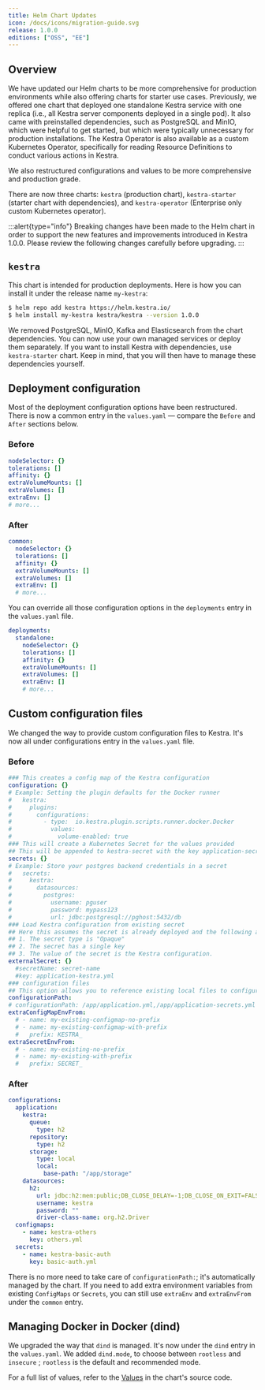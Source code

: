 ```yaml
---
title: Helm Chart Updates
icon: /docs/icons/migration-guide.svg
release: 1.0.0
editions: ["OSS", "EE"]
---
```


## Overview

We have updated our Helm charts to be more comprehensive for production environments while also offering charts for starter use cases. Previously, we offered one chart that deployed one standalone Kestra service with one replica (i.e., all Kestra server components deployed in a single pod). It also came with preinstalled dependencies, such as PostgreSQL and MinIO, which were helpful to get started, but which were typically unnecessary for production installations. The Kestra Operator is also available as a custom Kubernetes Operator, specifically for reading Resource Definitions to conduct various actions in Kestra.

We also restructured configurations and values to be more comprehensive and production grade.

There are now three charts: `kestra` (production chart), `kestra-starter` (starter chart with dependencies), and `kestra-operator` (Enterprise only custom Kubernetes operator).

:::alert{type="info"}
Breaking changes have been made to the Helm chart in order to support the new features and improvements introduced in Kestra 1.0.0. Please review the following changes carefully before upgrading.
:::

## `kestra`

This chart is intended for production deployments. Here is how you can install it under the release name `my-kestra`:

```bash
$ helm repo add kestra https://helm.kestra.io/
$ helm install my-kestra kestra/kestra --version 1.0.0
```

We removed PostgreSQL, MinIO, Kafka and Elasticsearch from the chart dependencies. You can now use your own managed services or deploy them separately. If you want to install Kestra with dependencies, use `kestra-starter` chart. Keep in mind, that you will then have to manage these dependencies yourself.

## Deployment configuration

Most of the deployment configuration options have been restructured. There is now a common entry in the `values.yaml` — compare the `Before` and `After` sections below.

### Before

```yaml
nodeSelector: {}
tolerations: []
affinity: {}
extraVolumeMounts: []
extraVolumes: []
extraEnv: []
# more...
```

### After

```yaml
common:
  nodeSelector: {}
  tolerations: []
  affinity: {}
  extraVolumeMounts: []
  extraVolumes: []
  extraEnv: []
  # more...
```

You can override all those configuration options in the `deployments` entry in the `values.yaml` file.

```yaml
deployments:
  standalone:
    nodeSelector: {}
    tolerations: []
    affinity: {}
    extraVolumeMounts: []
    extraVolumes: []
    extraEnv: []
    # more...
```

## Custom configuration files

We changed the way to provide custom configuration files to Kestra. It's now all under configurations entry in the `values.yaml` file.

### Before

```yaml
### This creates a config map of the Kestra configuration
configuration: {}
# Example: Setting the plugin defaults for the Docker runner
#   kestra:
#     plugins:
#       configurations:
#         - type:  io.kestra.plugin.scripts.runner.docker.Docker
#           values:
#             volume-enabled: true
### This will create a Kubernetes Secret for the values provided
## This will be appended to kestra-secret with the key application-secrets.yml
secrets: {}
# Example: Store your postgres backend credentials in a secret
#   secrets:
#     kestra:
#       datasources:
#         postgres:
#           username: pguser
#           password: mypass123
#           url: jdbc:postgresql://pghost:5432/db
### Load Kestra configuration from existing secret
## Here this assumes the secret is already deployed and the following apply:
## 1. The secret type is "Opaque"
## 2. The secret has a single key
## 3. The value of the secret is the Kestra configuration.
externalSecret: {}
  #secretName: secret-name
  #key: application-kestra.yml
### configuration files
## This option allows you to reference existing local files to configure Kestra, e.g.
configurationPath:
# configurationPath: /app/application.yml,/app/application-secrets.yml
extraConfigMapEnvFrom:
  # - name: my-existing-configmap-no-prefix
  # - name: my-existing-configmap-with-prefix
  #   prefix: KESTRA_
extraSecretEnvFrom:
  # - name: my-existing-no-prefix
  # - name: my-existing-with-prefix
  #   prefix: SECRET_
```

### After

```yaml
configurations:
  application:
    kestra:
      queue:
        type: h2
      repository:
        type: h2
      storage:
        type: local
        local:
          base-path: "/app/storage"
    datasources:
      h2:
        url: jdbc:h2:mem:public;DB_CLOSE_DELAY=-1;DB_CLOSE_ON_EXIT=FALSE
        username: kestra
        password: ""
        driver-class-name: org.h2.Driver
  configmaps:
    - name: kestra-others
      key: others.yml
  secrets:
    - name: kestra-basic-auth
      key: basic-auth.yml
```

There is no more need to take care of `configurationPath:`; it's automatically managed by the chart. If you need to add extra environment variables from existing `ConfigMaps` or `Secrets`, you can still use `extraEnv` and `extraEnvFrom` under the `common` entry.

## Managing Docker in Docker (dind)

We upgraded the way that `dind` is managed. It's now under the `dind` entry in the `values.yaml`. We added `dind.mode`, to choose between `rootless` and `insecure` ; `rootless` is the default and recommended mode.

For a full list of values, refer to the [Values](https://github.com/kestra-io/helm-charts/tree/master/charts/kestra/README.md#values) in the chart's source code.

